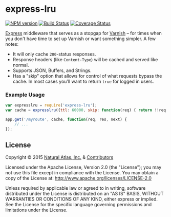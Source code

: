 # express-lru
[![NPM version](http://img.shields.io/npm/v/express-lru.svg?style=flat)](https://www.npmjs.org/package/express-lru)
[![Build Status](http://img.shields.io/travis/naturalatlas/express-lru/master.svg?style=flat)](https://travis-ci.org/naturalatlas/express-lru)
[![Coverage Status](http://img.shields.io/coveralls/naturalatlas/express-lru/master.svg?style=flat)](https://coveralls.io/r/naturalatlas/express-lru)

[Express](http://expressjs.com/) middleware that serves as a stopgap for [Varnish](http://en.wikipedia.org/wiki/Varnish_%28software%29) – for times when you don't have time to set up Varnish or want something simpler. A few notes:

 - It will only cache `200`-status responses.
 - Response headers (like `Content-Type`) will be cached and served like normal.
 - Supports JSON, Buffers, and Strings.
 - Has a "skip" option that allows for control of what requests bypass the cache. In most cases you’ll want to return `true` for logged in users.

### Example Usage

```js
var expresslru = require('express-lru');
var cache = expresslru({ttl: 60000, skip: function(req) { return !!req.user; }});

app.get('/myroute', cache, function(req, res, next) {
    // ...
});
```

## License

Copyright &copy; 2015 [Natural Atlas, Inc.](https://github.com/naturalatlas) & [Contributors](https://github.com/naturalatlas/express-lru/graphs/contributors)

Licensed under the Apache License, Version 2.0 (the "License"); you may not use this file except in compliance with the License. You may obtain a copy of the License at: http://www.apache.org/licenses/LICENSE-2.0

Unless required by applicable law or agreed to in writing, software distributed under the License is distributed on an "AS IS" BASIS, WITHOUT WARRANTIES OR CONDITIONS OF ANY KIND, either express or implied. See the License for the specific language governing permissions and limitations under the License.
